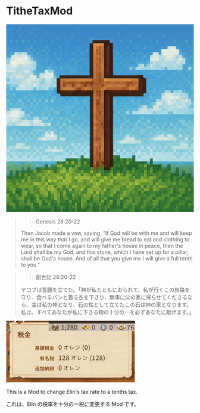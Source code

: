 # TitheTaxMod
![草原の上に立てられた十字架ドット絵](preview.png "草原の上に立てられた十字架ドット絵")

>> Genesis 28:20-22
>
> Then Jacob made a vow, saying, “If God will be with me and will keep me in this way that I go, and will give me bread to eat and clothing to wear, so that I come again to my father's house in peace, then the Lord shall be my God, and this stone, which I have set up for a pillar, shall be God's house. And of all that you give me I will give a full tenth to you.”

>> 創世記 28:20-22
>
> ヤコブは誓願を立てた。「神が私とともにおられて、私が行くこの旅路を守り、食べるパンと着る衣を下さり、無事に父の家に帰らせてくださるなら、主は私の神となり、石の柱として立てたこの石は神の家となります。私は、すべてあなたが私に下さる物の十分の一を必ずあなたに献げます。」

![MOD導入後画面](demo.png "MOD導入後画面")

This is a Mod to change Elin's tax rate to a tenths tax.

これは、Elin の税率を十分の一税に変更する Mod です。
